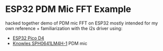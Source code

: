 # ESP32 PDM Mic FFT Example
hacked together demo of PDM mic FFT on ESP32
mostly intended for my own reference + familiarization with the i2s driver
using:
* [ESP32 Pico D4](https://www.espressif.com/sites/default/files/documentation/esp32-pico-d4_datasheet_en.pdf)
* [Knowles SPH0641LM4H-1](https://media.digikey.com/pdf/Data%20Sheets/Knowles%20Acoustics%20PDFs/SPH0641LM4H-1.pdf) PDM mic
